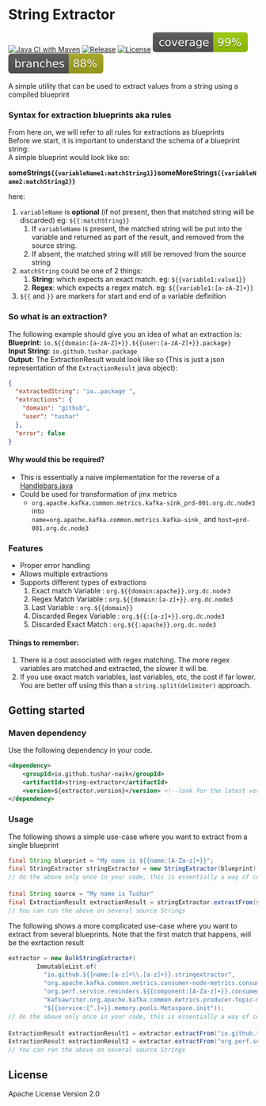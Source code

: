 # String Extractor 

[![Java CI with Maven](https://github.com/tushar-naik/string-extractor/actions/workflows/actions.yml/badge.svg)](https://github.com/tushar-naik/string-extractor/actions/workflows/actions.yml)
[![Release](https://img.shields.io/maven-central/v/io.github.tushar-naik/string-extractor)](https://s01.oss.sonatype.org/content/repositories/releases/io/github/tushar-naik/string-extractor/)
[![License](https://img.shields.io/github/license/tushar-naik/string-extractor)](https://github.com/tushar-naik/string-extractor/blob/master/LICENSE)
![Coverage](.github/badges/jacoco.svg)
![Coverage](.github/badges/branches.svg)

A simple utility that can be used to extract values from a string using a compiled blueprint

### Syntax for extraction blueprints aka rules
From here on, we will refer to all rules for extractions as blueprints<br>
Before we start, it is important to understand the schema of a blueprint string:<br>
A simple blueprint would look like so:<br>

**someString`${{variableName1:matchString1}}`someMoreString`${{variableName2:matchString2}}`**

here: 
1. `variableName` is **optional** (if not present, then that matched string will be discarded) eg: `${{:matchString}}`
   1. If `variableName` is present, the matched string will be put into the variable and returned as part of the result, and removed from the source string. 
   2. If absent, the matched string will still be removed from the source string 
2. `matchString` could be one of 2 things:
   1. **String**: which expects an exact match. eg: `${{variable1:value1}}`
   2. **Regex**: which expects a regex match. eg: `${{variable1:[a-zA-Z]+}}`
3. `${{` and `}}` are markers for start and end of a variable definition


### So what is an extraction?
The following example should give you an idea of what an extraction is:<br>
**Blueprint:** `io.${{domain:[a-zA-Z]+}}.${{user:[a-zA-Z]+}}.package}` <br>
**Input String:** `io.github.tushar.package` <br>
**Output:** The ExtractionResult would look like so (This is just a json representation of the `ExtractionResult` java object): <br>
```json
{
  "extractedString": "io..package ",
  "extractions": {
    "domain": "github",
    "user": "tushar"
  },
  "error": false
}
```

#### Why would this be required?
- This is essentially a naive implementation for the reverse of a [Handlebars.java](https://github.com/jknack/handlebars.java)
- Could be used for transformation of jmx metrics
  - `org.apache.kafka.common.metrics.kafka-sink_prd-001.org.dc.node3` into <br> `name=org.apache.kafka.common.metrics.kafka-sink_` and `host=prd-001.org.dc.node3` 
     

### Features
- Proper error handling
- Allows multiple extractions
- Supports different types of extractions
    1. Exact match Variable     : `org.${{domain:apache}}.org.dc.node3`
    2. Regex Match Variable     : `org.${{domain:[a-z]+}}.org.dc.node3`
    3. Last Variable            : `org.${{domain}}`  
    4. Discarded Regex Variable : `org.${{:[a-z]+}}.org.dc.node3`
    5. Discarded Exact Match    : `org.${{:apache}}.org.dc.node3`

#### Things to remember:
1. There is a cost associated with regex matching. The more regex variables are matched and extracted, the slower it will be. 
2. If you use exact match variables, last variables, etc, the cost if far lower. You are better off using this than a `string.split(delimiter)` approach.

## Getting started
### Maven dependency
Use the following dependency in your code.
```xml
<dependency>
    <groupId>io.github.tushar-naik</groupId>
    <artifactId>string-extractor</artifactId>
    <version>${extractor.version}</version> <!--look for the latest version on top-->
</dependency>
```

### Usage

The following shows a simple use-case where you want to extract from a single blueprint
```java
final String blueprint = "My name is ${{name:[A-Za-z]+}}";
final StringExtractor stringExtractor = new StringExtractor(blueprint); 
// do the above only once in your code, this is essentially a way of compiling the blueprint and the regexes involved

final String source = "My name is Tushar"
final ExtractionResult extractionResult = stringExtractor.extractFrom(source);
// You can run the above on several source Strings

```

The following shows a more complicated use-case where you want to extract from several blueprints. Note that the first match that happens, will be the exrtaction result
```java
extractor = new BulkStringExtractor(
        ImmutableList.of(
          "io.github.${{name:[a-z]+\\.[a-z]+}}.stringextractor",
          "org.apache.kafka.common.metrics.consumer-node-metrics.consumer-1.${{node:node-[0-9]+}}.outgoing-byte-rate",
          "org.perf.service.reminders.${{component:[A-Za-z]+}}.consumed.m5_rate",
          "kafkawriter.org.apache.kafka.common.metrics.producer-topic-metrics.kafka-sink_${{host:(stg|prd)-[a-z0-9]+.org.[a-z0-9]+}}.offerengine_source.record-send-total",
          "${{service:[^.]+}}.memory.pools.Metaspace.init")); 
// do the above only once in your code, this is essentially a way of compiling the blueprints and the regexes involved

ExtractionResult extractionResult1 = extractor.extractFrom("io.github.tushar.naik.stringextractor");
ExtractionResult extractionResult2 = extractor.extractFrom("org.perf.service.reminders.rabbitmq.consumed.m5_rate");
// You can run the above on several source Strings

```


## License
Apache License Version 2.0